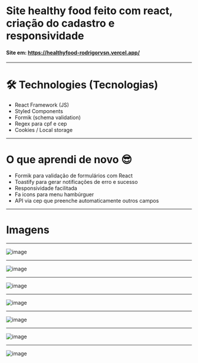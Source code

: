 # Site healthy food feito com react, criação do cadastro e responsividade

#### Site em: https://healthyfood-rodrigorvsn.vercel.app/

_________________________________________________________________________________________________________________________________________________________

# 🛠 Technologies (Tecnologias)

- React Framework (JS)
- Styled Components
- Formik (schema validation)
- Regex para cpf e cep
- Cookies / Local storage

_________________________________________________________________________________________________________________________________________________________

# O que aprendi de novo 😎

- Formik para validação de formulários com React
- Toastify para gerar notificações de erro e sucesso
- Responsividade facilitada
- Fa icons para menu hambúrguer
- API via cep que preenche automaticamente outros campos

___________________________________________________________________________________________________________________________________________________________________

# Imagens
________________________________________________________________________________________________________________________________________________
![image](https://user-images.githubusercontent.com/75763403/119235394-bbcf7580-bb08-11eb-996c-9fc0c9d87c68.png)
________________________________________________________________________________________________________________________________________________

![image](https://user-images.githubusercontent.com/75763403/119235434-e5889c80-bb08-11eb-948e-da58499f0e6b.png)

________________________________________________________________________________________________________________________________________________
![image](https://user-images.githubusercontent.com/75763403/119235424-d86bad80-bb08-11eb-8896-59383de37aaf.png)

________________________________________________________________________________________________________________________________________________
![image](https://user-images.githubusercontent.com/75763403/119235448-fa653000-bb08-11eb-8e6d-4d8d37f18bdf.png)
________________________________________________________________________________________________________________________________________________

![image](https://user-images.githubusercontent.com/75763403/119235451-03560180-bb09-11eb-978c-5b0bd55c9d0e.png)

________________________________________________________________________________________________________________________________________________
![image](https://user-images.githubusercontent.com/75763403/119235457-0c46d300-bb09-11eb-8427-319155c8cd34.png)

________________________________________________________________________________________________________________________________________________
![image](https://user-images.githubusercontent.com/75763403/119235543-6ba4e300-bb09-11eb-9db6-bbf34e50ddc9.png)

